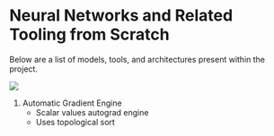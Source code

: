 # Neural Networks and Related Tooling from Scratch

Below are a list of models, tools, and architectures present within the project.

![](https://img.shields.io/badge/AUTHOR-DREW_WORDEN-black)

1. Automatic Gradient Engine
	- Scalar values autograd engine
	- Uses topological sort